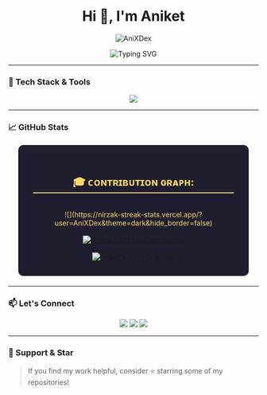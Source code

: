<h1 align="center">Hi 👋, I'm Aniket </h1>

<p align="center">
  <img src="https://komarev.com/ghpvc/?username=AniXDex&label=Profile%20views&color=0e75b6&style=flat" alt="AniXDex" />
</p>

<p align="center">
  <img src="https://readme-typing-svg.demolab.com?font=Fira+Code&pause=1000&center=true&vCenter=true&width=435&lines=Crafting+Sleek+Frontend+Experiences;Code.+Innovate.+Repeat.;Turning+Ideas+Into+Reality" alt="Typing SVG" />
</p>

---


### 🚀 Tech Stack & Tools

<p align="center">
  <img src="https://skillicons.dev/icons?i=html,css,js,java,py,github,ae,blender,kali,c,cpp,json&perline=9" />
</p>

---

### 📈 GitHub Stats

<div style="background-color: #1E1E2E; border-radius: 10px; padding: 30px; color: #F8D866; margin: 20px;">
    <h2 style="text-align: center; border-bottom: 2px solid #F8D866;">🎓 ᴄᴏɴᴛʀɪʙᴜᴛɪᴏɴ ɢʀᴀᴘʜ:</h2>
    <div align="center"><br/>
        ![](https://nirzak-streak-stats.vercel.app/?user=AniXDex&theme=dark&hide_border=false)<br/><br>
        <a href="https://github.com/AniXDex">
            <img src="https://github-profile-summary-cards.vercel.app/api/cards/profile-details?username=AniXDex&theme=radical" alt="Aniket's GitHub Contribution" />
        </a>
        <br><br>
        <a href="https://github.com/AniXDex">
            <img alt="Aniket's Activity Graph" src="https://github-readme-activity-graph.vercel.app/graph?username=AniXDex&bg_color=1F222E&color=F8D866&line=F85D7F&point=FFFFFF&hide_border=true">
        </a>
    </div>
</div>

---


### 📫 Let's Connect

<p align="center">
  <a href="https://www.linkedin.com/in/aniket-saini-04705332b/"><img src="https://img.shields.io/badge/LinkedIn-0077B5?style=for-the-badge&logo=linkedin&logoColor=white"/></a>
  <a href="mailto:aniketxdop@gmail.com"><img src="https://img.shields.io/badge/Email-D14836?style=for-the-badge&logo=gmail&logoColor=white"/></a>
  <a href="https://instagram.com/aniket_aep"><img src="https://img.shields.io/badge/Instagram-%23E4405F.svg?style=for-the-badge&logo=Instagram&logoColor=white"/></a>
</p>

---


### 🌟 Support & Star

> If you find my work helpful, consider ⭐️ starring some of my repositories!

